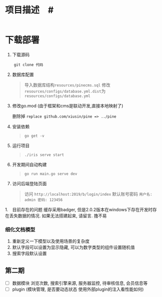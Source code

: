 # 项目描述　#
```

```

# 下载部署 #

1. 下载源码
```
    git clone 代码
```
2. 数据库配置
    > 导入数据库结构`resources/pinecms.sql`
    > 修改`resources/configs/database.yml.dist`为`resources/configs/database.yml`

3. 修改go.mod (由于框架和cms是联动开发,直接本地映射了)

    删除掉 `replace github.com/xiusin/pine => ../pine`

4. 安装依赖
    > `go get -v`

5. 运行项目
    > `./iris serve start` 

6. 开发期间自动构建
    > `go run main.go serve dev`

7. 访问后端登陆页面
    > 访问 `http://localhost:2019/b/login/index`
    > 默认账号密码 `用户名: admin 密码: 123456`

1.　目前存在的问题 缓存采用badger, 但是2.0.2版本在windows下存在开发时存在丢失数据的情况. 如果无法搭建起来, 请留言. 撸不易

### 细化文档模型 ### 

1. 重新定义一下模型以及使用场景的复杂度
2. 默认字段可以设置为显示隐藏, 可以为数字类型的组件设置随机值
4. 搜索字段默认设置

## 第二期 ## 

- [ ] 数据模块 浏览次数, 搜索引擎来源, 服务器监控, 待审核信息, 会员信息等
- [ ] plugin (模块管理, 是否要动态状态 使用外部plugin的注入看性能如何)
